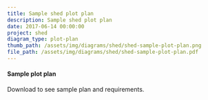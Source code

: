 ```yaml
---
title: Sample shed plot plan
description: Sample shed plot plan
date: 2017-06-14 00:00:00
project: shed
diagram_type: plot-plan
thumb_path: /assets/img/diagrams/shed/shed-sample-plot-plan.png
file_path: /assets/img/diagrams/shed/shed-sample-plot-plan.pdf
---
```

#### Sample plot plan
Download to see sample plan and requirements.

